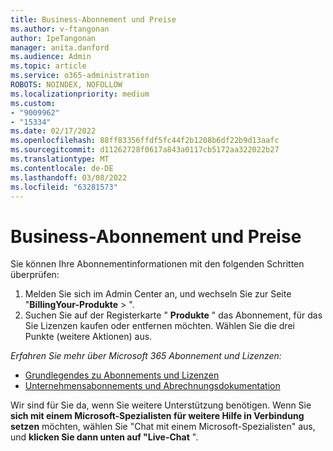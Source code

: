 ```yaml
---
title: Business-Abonnement und Preise
ms.author: v-ftangonan
author: IpeTangonan
manager: anita.danford
ms.audience: Admin
ms.topic: article
ms.service: o365-administration
ROBOTS: NOINDEX, NOFOLLOW
ms.localizationpriority: medium
ms.custom:
- "9009962"
- "15334"
ms.date: 02/17/2022
ms.openlocfilehash: 88ff83356ffdf5fc44f2b1208b6df22b9d13aafc
ms.sourcegitcommit: d11262728f0617a843a0117cb5172aa322022b27
ms.translationtype: MT
ms.contentlocale: de-DE
ms.lasthandoff: 03/08/2022
ms.locfileid: "63281573"
---
```

# <a name="business-subscription-and-pricing"></a>Business-Abonnement und Preise

Sie können Ihre Abonnementinformationen mit den folgenden Schritten überprüfen:

1. Melden Sie sich im Admin Center an, und wechseln Sie zur Seite "**BillingYour-Produkte** > ".
2. Suchen Sie auf der Registerkarte " **Produkte** " das Abonnement, für das Sie Lizenzen kaufen oder entfernen möchten. Wählen Sie die drei Punkte (weitere Aktionen) aus.

*Erfahren Sie mehr über Microsoft 365 Abonnement und Lizenzen:*

- [Grundlegendes zu Abonnements und Lizenzen](https://docs.microsoft.com/microsoft-365/commerce/licenses/subscriptions-and-licenses)
- [Unternehmensabonnements und Abrechnungsdokumentation](https://docs.microsoft.com/microsoft-365/commerce)

Wir sind für Sie da, wenn Sie weitere Unterstützung benötigen. Wenn Sie **sich mit einem Microsoft-Spezialisten für weitere Hilfe in Verbindung setzen** möchten, wählen Sie "Chat mit einem Microsoft-Spezialisten" aus, und **klicken Sie dann unten auf "Live-Chat** ".
